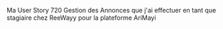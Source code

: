 Ma User Story 720 Gestion des Annonces que j'ai effectuer en tant que stagiaire chez ReeWayy pour la plateforme AriMayi
